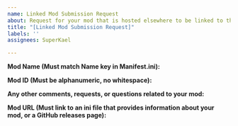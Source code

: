 ```yaml
---
name: Linked Mod Submission Request
about: Request for your mod that is hosted elsewhere to be linked to the repository
title: "[Linked Mod Submission Request]"
labels: ''
assignees: SuperKael

---
```


**Mod Name (Must match Name key in Manifest.ini):**


**Mod ID (Must be alphanumeric, no whitespace):**


**Any other comments, requests, or questions related to your mod:**


**Mod URL (Must link to an ini file that provides information about your mod, or a GitHub releases page):**
